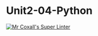 # Unit2-04-Python
[![Mr Coxall's Super Linter](https://github.com/ICS3U-Programming-Spencer-S/Unit2-04-Python/workflows/Mr%20Coxall's%20Super%20Linter/badge.svg)](https://github.com/ICS3U-Programming-Spencer-S/Unit2-04-Python/actions/)
